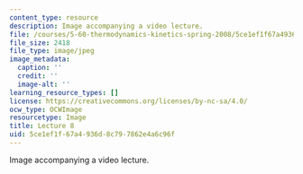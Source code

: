 ```yaml
---
content_type: resource
description: Image accompanying a video lecture.
file: /courses/5-60-thermodynamics-kinetics-spring-2008/5ce1ef1f67a4936d8c797862e4a6c96f_lec08_th.jpg
file_size: 2418
file_type: image/jpeg
image_metadata:
  caption: ''
  credit: ''
  image-alt: ''
learning_resource_types: []
license: https://creativecommons.org/licenses/by-nc-sa/4.0/
ocw_type: OCWImage
resourcetype: Image
title: Lecture 8
uid: 5ce1ef1f-67a4-936d-8c79-7862e4a6c96f
---
```

Image accompanying a video lecture.